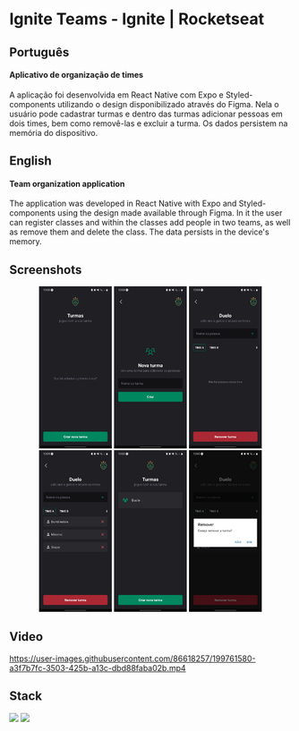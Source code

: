 # Ignite Teams - Ignite | Rocketseat

## Português

#### Aplicativo de organização de times

A aplicação foi desenvolvida em React Native com Expo e Styled-components utilizando o design disponibilizado através do Figma. Nela o usuário pode cadastrar turmas e dentro das turmas adicionar pessoas em dois times, bem como removê-las e excluir a turma. Os dados persistem na memória do dispositivo.

## English

#### Team organization application

The application was developed in React Native with Expo and Styled-components using the design made available through Figma. In it the user can register classes and within the classes add people in two teams, as well as remove them and delete the class. The data persists in the device's memory.

## Screenshots

<div align="center">
    <div>
        <img width="130px" src="./assets/Print-1.jpg" alt="Print da tela inicial sem turmas cadastradas" />
        <img width="130px" src="./assets/Print-2.jpg" alt="Print da tela de adicionar turma" />
        <img width="130px" src="./assets/Print-3.jpg" alt="Print da tela da turma 'Duelo' com os times vazios" />
        <img width="130px" src="./assets/Print-4.jpg" alt="Print da tela da turma Duelo com o Time A contendo os nomes Dumbledore, Minerna e Snape" />
        <img width="130px" src="./assets/Print-5.jpg" alt="Print da tela inicial com a turma 'Duelo' cadastrada"/>
        <img width="130px" src="./assets/Print-6.jpg" alt="Print da tela da turma 'Duelo' com um modal de confirmação para exclusão da turma" />
    </div>
</div>

## Video

https://user-images.githubusercontent.com/86618257/199761580-a3f7b7fc-3503-425b-a13c-dbd88faba02b.mp4

## Stack

<img width="30px" src="https://cdn.jsdelivr.net/gh/devicons/devicon/icons/typescript/typescript-original.svg"/> <img width="30px" src="https://cdn.jsdelivr.net/gh/devicons/devicon/icons/react/react-original.svg"/>

